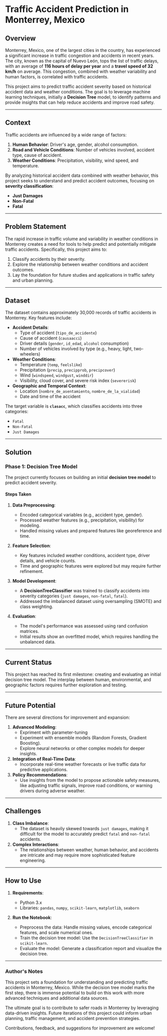 # Traffic Accident Prediction in Monterrey, Mexico

## **Overview**
Monterrey, Mexico, one of the largest cities in the country, has experienced a significant increase in traffic congestion and accidents in recent years. The city, known as the capital of Nuevo León, tops the list of traffic delays, with an average of **116 hours of delay per year** and a **travel speed of 32 km/h** on average. This congestion, combined with weather variability and human factors, is correlated with traffic accidents.

This project aims to predict traffic accident severity based on historical accident data and weather conditions. The goal is to leverage machine learning techniques, initially a **Decision Tree** model, to identify patterns and provide insights that can help reduce accidents and improve road safety.

---

## **Context**
Traffic accidents are influenced by a wide range of factors:
1. **Human Behavior**: Driver's age, gender, alcohol consumption.
2. **Road and Vehicle Conditions**: Number of vehicles involved, accident type, cause of accident.
3. **Weather Conditions**: Precipitation, visibility, wind speed, and temperature.

By analyzing historical accident data combined with weather behavior, this project seeks to understand and predict accident outcomes, focusing on **severity classification**:
- **Just Damages**
- **Non-Fatal**
- **Fatal**

---

## **Problem Statement**
The rapid increase in traffic volume and variability in weather conditions in Monterrey creates a need for tools to help predict and potentially mitigate traffic accidents. Specifically, this project aims to:
1. Classify accidents by their severity.
2. Explore the relationship between weather conditions and accident outcomes.
3. Lay the foundation for future studies and applications in traffic safety and urban planning.

---

## **Dataset**
The dataset contains approximately 30,000 records of traffic accidents in Monterrey. Key features include:
- **Accident Details**: 
  - Type of accident (`tipo_de_accidente`)
  - Cause of accident (`causaacci`)
  - Driver details (`gender`, `id_edad`, `alcohol` consumption)
  - Number of vehicles involved by type (e.g., heavy, light, two-wheelers)
- **Weather Conditions**:
  - Temperature (`temp`, `feelslike`)
  - Precipitation (`precip`, `precipprob`, `precipcover`)
  - Wind (`windspeed`, `windgust`, `winddir`)
  - Visibility, cloud cover, and severe risk index (`severerisk`)
- **Geographic and Temporal Context**:
  - Location (`nombre_de_asentamiento`, `nombre_de_la_vialidad`)
  - Date and time of the accident

The target variable is **`clasacc`**, which classifies accidents into three categories:
- `Fatal`
- `Non-Fatal`
- `Just Damages`

---

## **Solution**
### **Phase 1: Decision Tree Model**
The project currently focuses on building an initial **decision tree model** to predict accident severity. 

#### **Steps Taken**
1. **Data Preprocessing**:
   - Encoded categorical variables (e.g., accident type, gender).
   - Processed weather features (e.g., precipitation, visibility) for modeling.
   - Handled missing values and prepared features like georeference and time.

2. **Feature Selection**:
   - Key features included weather conditions, accident type, driver details, and vehicle counts.
   - Time and geographic features were explored but may require further refinement.

3. **Model Development**:
   - A **DecisionTreeClassifier** was trained to classify accidents into severity categories (`just damages`, `non-fatal`, `fatal`).
   - Addressed the imbalanced dataset using oversampling (SMOTE) and class weighting.

4. **Evaluation**:
   - The model's performance was assessed using rand confusion matrices.
   - Initial results show an overfitted model, which requires handling the unbalanced data.

---

## **Current Status**
This project has reached its first milestone: creating and evaluating an initial decision tree model. The interplay between human, environmental, and geographic factors requires further exploration and testing.

---

## **Future Potential**
There are several directions for improvement and expansion:
1. **Advanced Modeling**:
   - Expriment with parameter-tuning
   - Experiment with ensemble models (Random Forests, Gradient Boosting).
   - Explore neural networks or other complex models for deeper insights.
2. **Integration of Real-Time Data**:
   - Incorporate real-time weather forecasts or live traffic data for predictive applications.
3. **Policy Recommendations**:
   - Use insights from the model to propose actionable safety measures, like adjusting traffic signals, improve road conditions, or warning drivers during adverse weather.

---

## **Challenges**
1. **Class Imbalance**:
   - The dataset is heavily skewed towards `just damages`, making it difficult for the model to accurately predict `fatal` and `non-fatal` accidents.
2. **Complex Interactions**:
   - The relationships between weather, human behavior, and accidents are intricate and may require more sophisticated feature engineering.

---

## **How to Use**
1. **Requirements**:
   - Python 3.x
   - Libraries: `pandas`, `numpy`, `scikit-learn`, `matplotlib`, `seaborn`

2. **Run the Notebook**:
   - Preprocess the data: Handle missing values, encode categorical features, and scale numerical ones.
   - Train the decision tree model: Use the `DecisionTreeClassifier` in `scikit-learn`.
   - Evaluate the model: Generate a classification report and visualize the decision tree.

---

### **Author's Notes**

This project sets a foundation for understanding and predicting traffic accidents in Monterrey, Mexico. While the decision tree model marks the first step, there is immense potential to build on this work with more advanced techniques and additional data sources.

The ultimate goal is to contribute to safer roads in Monterrey by leveraging data-driven insights. Future iterations of this project could inform urban planning, traffic management, and accident prevention strategies.

Contributions, feedback, and suggestions for improvement are welcome!
